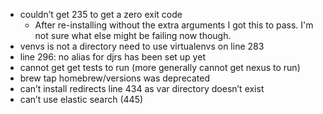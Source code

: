 - couldn’t get 235 to get a zero exit code
  - After re-installing without the extra arguments I got this to pass. I'm not sure what else might be failing now though.
- venvs is not a directory need to use virtualenvs on line 283
- line 296: no alias for djrs has been set up yet
- cannot get get tests to run (more generally cannot get nexus to run)
- brew tap homebrew/versions was deprecated
- can’t install redirects line 434 as var directory doesn’t exist
- can’t use elastic search (445)
